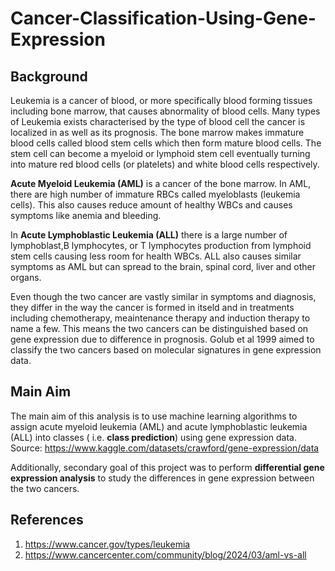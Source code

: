 # Cancer-Classification-Using-Gene-Expression
## Background
Leukemia is a cancer of blood, or more specifically blood forming tissues including bone marrow, that causes abnormality of blood cells. Many types of Leukemia exists characterised by the type of blood cell the cancer is localized in as well as its prognosis. The bone marrow makes immature blood cells called blood stem cells which then form mature blood cells. The stem cell can become a myeloid or lymphoid stem cell eventually turning into mature red blood cells (or platelets) and white blood cells respectively.

**Acute Myeloid Leukemia (AML)** is a cancer of the bone marrow. In AML, there are high number of immature RBCs called myeloblasts (leukemia cells). This also causes reduce amount of healthy WBCs and causes symptoms like anemia and bleeding.

In **Acute Lymphoblastic Leukemia (ALL)** there is a large number of lymphoblast,B lymphocytes, or T lymphocytes production from lymphoid stem cells causing less room for health WBCs. ALL also causes similar symptoms as AML but can spread to the brain, spinal cord, liver and other organs.

Even though the two cancer are vastly similar in symptoms and diagnosis, they differ in the way the cancer is formed in itseld and in treatments including chemotherapy, meaintenance therapy and induction therapy to name a few. This means the two cancers can be distinguished based on gene expression due to difference in prognosis. Golub et al 1999 aimed to classify the two cancers based on molecular signatures in gene expression data. 

## Main Aim
The main aim of this analysis is to use machine learning algorithms to assign acute myeloid leukemia (AML) and acute lymphoblastic leukemia (ALL) into classes (
i.e. **class prediction**) using gene expression data.
Source: https://www.kaggle.com/datasets/crawford/gene-expression/data

Additionally, secondary goal of this project was to perform **differential gene expression analysis** to study the differences in gene expression between the two cancers.

## References
1. https://www.cancer.gov/types/leukemia
2. https://www.cancercenter.com/community/blog/2024/03/aml-vs-all

